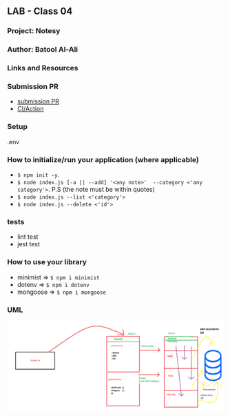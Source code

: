 ## LAB - Class 04

### Project: Notesy

### Author: Batool Al-Ali

### Links and Resources

### Submission PR
- [submission PR](https://github.com/batool-alali-401-advanced-javascript/notes/pull/10)
- [CI/Action](https://github.com/batool-alali-401-advanced-javascript/notes/actions)

### Setup
.env
### How to initialize/run your application (where applicable)
 - `$ npm init -y`.
 - `$ node index.js [-a || --add] '<any note>'  --category <'any category'>`.  P.S (the note must be within quotes)
 - `$ node index.js --list <'category'>`
 - `$ node index.js --delete <'id'>`

### tests
- lint test
- jest test 

### How to use your library 
- minimist => `$ npm i minimist`
- dotenv =>   `$ npm i dotenv`
- mongoose =>  `$ npm i mongoose`

### UML
![UML Diagram](mongo.png)